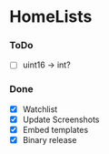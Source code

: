# HomeLists

### ToDo
- [ ] uint16 -> int?

### Done

- [x] Watchlist
- [x] Update Screenshots
- [x] Embed templates
- [x] Binary release